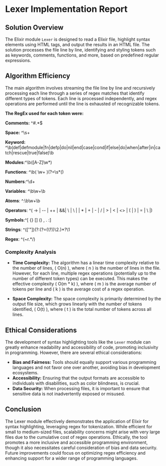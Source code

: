 # Lexer Implementation Report

## Solution Overview

The Elixir module `Lexer` is designed to read a Elixir file, highlight syntax elements using HTML tags, and output the results in an HTML file. The solution processes the file line by line, identifying and styling tokens such as keywords, comments, functions, and more, based on predefined regular expressions.

## Algorithm Efficiency

The main algorithm involves streaming the file line by line and recursively processing each line through a series of regex matches that identify different types of tokens. Each line is processed independently, and regex operations are performed until the line is exhausted of recognizable tokens.

**The RegEx used for each token were:**

**Comments:** ^#.*$

**Space:** ^\s+

**Keyword:** ^\b(def|defmodule|fn|defp|do|nil|end|case|cond|if|else|do|when|after|in|catch|rescue|true|false)\b

**Modules**:^\b([A-Z]\w*)

**Functions**: ^\b( \w+ )(?=\s*\()

**Numbers**:^\d+

**Variables**: ^\b\w+\b

**Atoms**: ^:\b\w+\b

**Operators**: ^( \-> | \-\- | \+\+ | &&| \ | \ | | \* | \+ | \- | \/ | > | < | <> | \( | \) | \= | \ |)

**Symbols**:^[ {} [\] () , . :]

**Strings**: ^(['"])(?:(?=(\\?))\2.)*?\1

**Regex**: ^(\~r.*\/)


### Complexity Analysis

- **Time Complexity:** The algorithm has a linear time complexity relative to the number of lines, \( O(n) \), where \( n \) is the number of lines in the file. However, for each line, multiple regex operations (potentially up to the number of different token types) can be executed. This makes the effective complexity \( O(m * k) \), where \( m \) is the average number of tokens per line and \( k \) is the average cost of a regex operation.

- **Space Complexity:** The space complexity is primarily determined by the output file size, which grows linearly with the number of tokens identified, \( O(t) \), where \( t \) is the total number of tokens across all lines.

## Ethical Considerations

The development of syntax highlighting tools like the `Lexer` module can greatly enhance readability and accessibility of code, promoting inclusivity in programming. However, there are several ethical considerations:

- **Bias and Fairness:** Tools should equally support various programming languages and not favor one over another, avoiding bias in development ecosystems.
- **Accessibility:** Ensuring that the output formats are accessible to individuals with disabilities, such as color blindness, is crucial.
- **Data Security:** When processing files, it is important to ensure that sensitive data is not inadvertently exposed or misused.

## Conclusion

The Lexer module effectively demonstrates the application of Elixir for syntax highlighting, leveraging regex for tokenization. While efficient for small to medium-sized files, scalability concerns might arise with very large files due to the cumulative cost of regex operations. Ethically, the tool promotes a more inclusive and accessible programming environment, though it also necessitates careful consideration of bias and data security. Future improvements could focus on optimizing regex efficiency and enhancing support for a wider range of programming languages.
